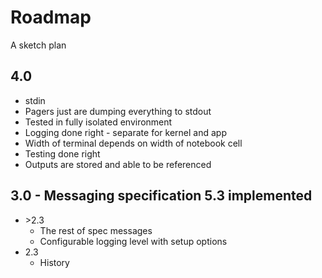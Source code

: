 # Roadmap
A sketch plan

## 4.0
  - stdin
  - Pagers just are dumping everything to stdout
  - Tested in fully isolated environment
  - Logging done right - separate for kernel and app
  - Width of terminal depends on width of notebook cell
  - Testing done right
  - Outputs are stored and able to be referenced

## 3.0 - Messaging specification 5.3 implemented
- \>2.3
  - The rest of spec messages
  - Configurable logging level with setup options
- 2.3
  - History
